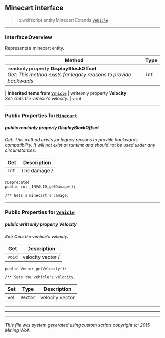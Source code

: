 ## Minecart __interface__

>io.wolfscript.entity.Minecart
>Extends [`Vehicle`](Vehicle.md)

---

### Interface Overview

Represents a minecart entity.

Method | Type   
--- | :--- 
 readonly property __DisplayBlockOffset__ <br> _Get: This method exists for legacy reasons to provide backwards_ | `int`
 |
__Inherited items from [`Vehicle`](Vehicle.md)__ |
 writeonly property __Velocity__ <br> _Set: Gets the vehicle's velocity._ | `void`





---


### Public Properties for [`Minecart`](Minecart.md)

##### <a id='displayblockoffset'></a>public  readonly property __DisplayBlockOffset__

_Get: This method exists for legacy reasons to provide backwards compatibility. It will not exist at runtime and should not be used under any circumstances._

Get | Description
--- | --- 
`int` | The damage /
    @Deprecated
    public int _INVALID_getDamage();

    /** Gets a minecart's damage.



---

### Public Properties for [`Vehicle`](Vehicle.md)

##### <a id='velocity'></a>public  writeonly property __Velocity__

_Set: Gets the vehicle's velocity._

Get | Description
--- | --- 
`void` | velocity vector /
    public Vector getVelocity();

    /** Sets the vehicle's velocity.

Set | Type | Description  
--- | --- | --- 
vel | `Vector` | velocity vector


---
---


---


###### This file was system generated using custom scripts copyright (c) 2015 Mining Wolf.
	

